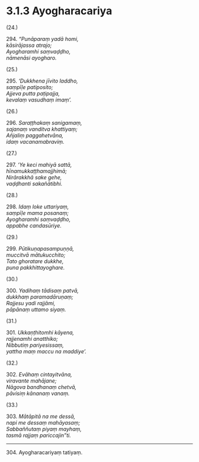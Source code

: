 

# 3.1.3 Ayogharacariya




(24.)

294\. _“Punāparaṃ yadā homi,_  
_kāsirājassa atrajo;_  
_Ayogharamhi saṃvaḍḍho,_  
_nāmenāsi ayogharo._  


(25.)

295\. _‘Dukkhena jīvito laddho,_  
_saṃpīḷe patiposito;_  
_Ajjeva putta paṭipajja,_  
_kevalaṃ vasudhaṃ imaṃ’._  


(26.)

296\. _Saraṭṭhakaṃ sanigamaṃ,_  
_sajanaṃ vanditva khattiyaṃ;_  
_Añjaliṃ paggahetvāna,_  
_idaṃ vacanamabraviṃ._  


(27.)

297\. _‘Ye keci mahiyā sattā,_  
_hīnamukkaṭṭhamajjhimā;_  
_Nirārakkhā sake gehe,_  
_vaḍḍhanti sakañātibhi._  


(28.)

298\. _Idaṃ loke uttariyaṃ,_  
_saṃpīḷe mama posanaṃ;_  
_Ayogharamhi saṃvaḍḍho,_  
_appabhe candasūriye._  


(29.)

299\. _Pūtikuṇapasampuṇṇā,_  
_muccitvā mātukucchito;_  
_Tato ghoratare dukkhe,_  
_puna pakkhittayoghare._  


(30.)

300\. _Yadihaṃ tādisaṃ patvā,_  
_dukkhaṃ paramadāruṇaṃ;_  
_Rajjesu yadi rajjāmi,_  
_pāpānaṃ uttamo siyaṃ._  


(31.)

301\. _Ukkaṇṭhitomhi kāyena,_  
_rajjenamhi anatthiko;_  
_Nibbutiṃ pariyesissaṃ,_  
_yattha maṃ maccu na maddiye’._  


(32.)

302\. _Evāhaṃ cintayitvāna,_  
_viravante mahājane;_  
_Nāgova bandhanaṃ chetvā,_  
_pāvisiṃ kānanaṃ vanaṃ._  


(33.)

303\. _Mātāpitā na me dessā,_  
_napi me dessaṃ mahāyasaṃ;_  
_Sabbaññutaṃ piyaṃ mayhaṃ,_  
_tasmā rajjaṃ pariccajin”ti._  


---

304\. Ayogharacariyaṃ tatiyaṃ.





